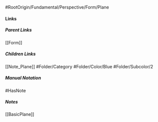 #RootOrigin/Fundamental/Perspective/Form/Plane
#### Links
##### Parent Links
[[Form]]
##### Children Links
[[Note_Plane]]
#Folder/Category
#Folder/Color/Blue
#Folder/Subcolor/2
##### Manual Notation
#HasNote
##### Notes
[[BasicPlane]]